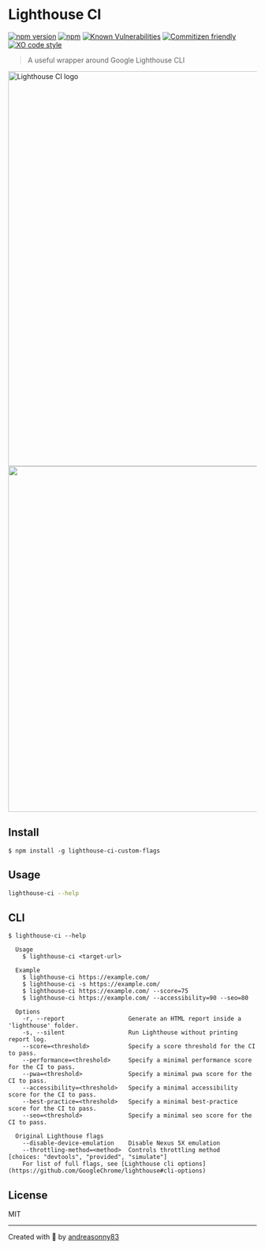 # Lighthouse CI

[![npm version](https://badge.fury.io/js/lighthouse-ci-custom-flags.svg)](https://badge.fury.io/js/lighthouse-ci-custom-flags)
[![npm](https://img.shields.io/npm/dt/lighthouse-ci.svg)](https://www.npmjs.com/package/lighthouse-ci-custom-flags)
[![Known Vulnerabilities](https://snyk.io/test/github/andreasonny83/lighthouse-ci/badge.svg?targetFile=package.json)](https://snyk.io/test/github/andreasonny83/lighthouse-ci?targetFile=package.json)
[![Commitizen friendly](https://img.shields.io/badge/commitizen-friendly-brightgreen.svg)](http://commitizen.github.io/cz-cli/)
[![XO code style](https://img.shields.io/badge/code_style-XO-5ed9c7.svg)](https://github.com/xojs/xo)

> A useful wrapper around Google Lighthouse CLI

<img alt="Lighthouse CI logo" src="logo.png" width="800px">

<img src="lighthouse-cli.gif" width="700">

## Install

```
$ npm install -g lighthouse-ci-custom-flags
```

## Usage

```sh
lighthouse-ci --help
```

## CLI

```
$ lighthouse-ci --help

  Usage
    $ lighthouse-ci <target-url>

  Example
    $ lighthouse-ci https://example.com/
    $ lighthouse-ci -s https://example.com/
    $ lighthouse-ci https://example.com/ --score=75
    $ lighthouse-ci https://example.com/ --accessibility=90 --seo=80

  Options
    -r, --report                  Generate an HTML report inside a 'lighthouse' folder.
    -s, --silent                  Run Lighthouse without printing report log.
    --score=<threshold>           Specify a score threshold for the CI to pass.
    --performance=<threshold>     Specify a minimal performance score for the CI to pass.
    --pwa=<threshold>             Specify a minimal pwa score for the CI to pass.
    --accessibility=<threshold>   Specify a minimal accessibility score for the CI to pass.
    --best-practice=<threshold>   Specify a minimal best-practice score for the CI to pass.
    --seo=<threshold>             Specify a minimal seo score for the CI to pass.
  
  Original Lighthouse flags
    --disable-device-emulation    Disable Nexus 5X emulation
    --throttling-method=<method>  Controls throttling method         [choices: "devtools", "provided", "simulate"]
    For list of full flags, see [Lighthouse cli options](https://github.com/GoogleChrome/lighthouse#cli-options)
```

## License

MIT

---

Created with 🦄 by [andreasonny83](https://about.me/andreasonny83)
